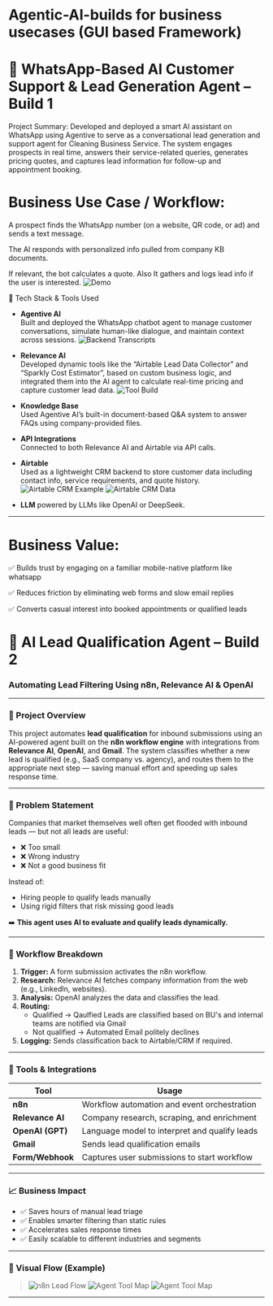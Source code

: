 # Agentic-AI-builds for business usecases (GUI based Framework)

# 🤖 WhatsApp-Based AI Customer Support & Lead Generation Agent – Build 1
Project Summary:
Developed and deployed a smart AI assistant on WhatsApp using Agentive to serve as a conversational lead generation and support agent for Cleaning Business Service. The system engages prospects in real time, answers their service-related queries, generates pricing quotes, and captures lead information for follow-up and appointment booking.

# Business Use Case / Workflow:

A prospect finds the WhatsApp number (on a website, QR code, or ad) and sends a text message.

The AI responds with personalized info pulled from company KB documents.

If relevant, the bot calculates a quote. Also It gathers and logs lead info if the user is interested.
![Demo](./Chat-ezgif.com-video-to-gif-converter.gif)

🧩 Tech Stack & Tools Used
- **Agentive AI**  
  Built and deployed the WhatsApp chatbot agent to manage customer conversations, simulate human-like dialogue, and maintain context across sessions.
  ![Backend Transcripts](./Tool%20Validation%20On%20Agentive%20AI%20framework.png)

- **Relevance AI**  
  Developed dynamic tools like the “Airtable Lead Data Collector” and “Sparkly Cost Estimator”, based on custom business logic, and integrated them into the AI agent to 
  calculate real-time pricing and capture customer lead data.
  ![Tool Build](./Tools%20on%20Relavance%20AI.png)
  
- **Knowledge Base**  
  Used Agentive AI’s built-in document-based Q&A system to answer FAQs using company-provided files.

- **API Integrations**  
  Connected to both Relevance AI and Airtable via API calls. 

- **Airtable**  
  Used as a lightweight CRM backend to store customer data including contact info, service requirements, and quote history.
   ![Airtable CRM Example](./Relavance%20AI%20Airtable%20CRM%20table.png)
   ![Airtable CRM Data](./Table%20Data.png)
- **LLM**
  powered by LLMs like OpenAI or DeepSeek.

---
# Business Value:

✅ Builds trust by engaging on a familiar mobile-native platform like whatsapp

✅ Reduces friction by eliminating web forms and slow email replies

✅ Converts casual interest into booked appointments or qualified leads


# 🤖 AI Lead Qualification Agent – Build 2

### Automating Lead Filtering Using n8n, Relevance AI & OpenAI

---

### 🧠 Project Overview

This project automates **lead qualification** for inbound submissions using an AI-powered agent built on the **n8n workflow engine** with integrations from **Relevance AI**, **OpenAI**, and **Gmail**. The system classifies whether a new lead is qualified (e.g., SaaS company vs. agency), and routes them to the appropriate next step — saving manual effort and speeding up sales response time.

---

### 💼 Problem Statement

Companies that market themselves well often get flooded with inbound leads — but not all leads are useful:
- ❌ Too small
- ❌ Wrong industry
- ❌ Not a good business fit

Instead of:
- Hiring people to qualify leads manually  
- Using rigid filters that risk missing good leads  

➡️ **This agent uses AI to evaluate and qualify leads dynamically.**

---

### 🔁 Workflow Breakdown

1. **Trigger:** A form submission activates the n8n workflow.
2. **Research:** Relevance AI fetches company information from the web (e.g., LinkedIn, websites).
3. **Analysis:** OpenAI analyzes the data and classifies the lead.
4. **Routing:**
   - Qualified → Qaulfied Leads are classified based on BU's and internal teams are notified via Gmail
   - Not qualified → Automated Email politely declines
5. **Logging:** Sends classification back to Airtable/CRM if required.

---

### 🧰 Tools & Integrations

| Tool           | Usage                                       |
|----------------|---------------------------------------------|
| **n8n**        | Workflow automation and event orchestration |
| **Relevance AI** | Company research, scraping, and enrichment |
| **OpenAI (GPT)** | Language model to interpret and qualify leads |
| **Gmail**        | Sends lead qualification  emails   |
| **Form/Webhook** | Captures user submissions to start workflow |

---

### 📈 Business Impact

- ✅ Saves hours of manual lead triage
- ✅ Enables smarter filtering than static rules
- ✅ Accelerates sales response times
- ✅ Easily scalable to different industries and segments

---

### 🧠 Visual Flow (Example)

> ![n8n Lead Flow](./N8N_AIWorkflowforLeadIdentification.png)
> ![Agent Tool Map](LeadQaulification_AIWorkflow.png)
> ![Agent Tool Map](./Lead_Classifier_AIWorkflow.png)

---


